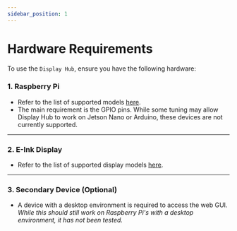 ```yaml
---
sidebar_position: 1
---
```


# Hardware Requirements

To use the `Display Hub`, ensure you have the following hardware:

### 1. Raspberry Pi
- Refer to the list of supported models [here](https://example.com/).
- The main requirement is the GPIO pins. While some tuning may allow Display Hub to work on Jetson Nano or Arduino, these devices are not currently supported.

---

### 2. E-Ink Display
- Refer to the list of supported display models [here](https://example.com/).

---

### 3. Secondary Device (Optional)
- A device with a desktop environment is required to access the web GUI. _While this should still work on Raspberry Pi's with a desktop environment, it has not been tested._
